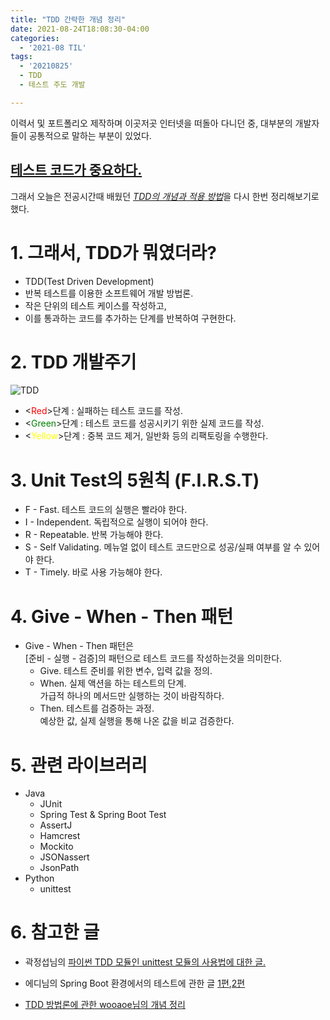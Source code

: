 ```yaml
---
title: "TDD 간략한 개념 정리"
date: 2021-08-24T18:08:30-04:00
categories:
  - '2021-08 TIL'
tags:
  - '20210825'
  - TDD
  - 테스트 주도 개발

---
```


이력서 및 포트폴리오 제작하며 이곳저곳 인터넷을 떠돌아 다니던 중, 대부분의 개발자들이 공통적으로 말하는 부분이 있었다.

## **<U>테스트 코드가 중요하다.</U>**

그래서 오늘은 전공시간때 배웠던 <U>*TDD의 개념과 적용 방법*</U>을 다시 한번 정리해보기로 했다.  

# 1. 그래서, TDD가 뭐였더라?
* TDD(Test Driven Development)
* 반복 테스트를 이용한 소프트웨어 개발 방법론.
* 작은 단위의 테스트 케이스를 작성하고,  
* 이를 통과하는 코드를 추가하는 단계를 반복하여 구현한다.

# 2. TDD 개발주기
![TDD][TDD Life Cycle]

[TDD Life Cycle]: https://blog.kakaocdn.net/dn/u1K6n/btq6Jw68t2Y/Ycnzs6akee9m2xGnxyh9Qk/img.png "TDD Life Cycle"

* <<a style="color:red;">Red</a>>단계 : 실패하는 테스트 코드를 작성.
* <<a style="color:green;">Green</a>>단계 : 테스트 코드를 성공시키기 위한 실제 코드를 작성.
* <<a style="color:yellow;">Yellow</a>>단계 : 중복 코드 제거, 일반화 등의 리팩토링을 수행한다.

# 3. Unit Test의 5원칙 (F.I.R.S.T)

* F - Fast. 테스트 코드의 실행은 빨라야 한다.
* I - Independent. 독립적으로 실행이 되어야 한다.
* R - Repeatable. 반복 가능해야 한다.
* S - Self Validating. 메뉴얼 없이 테스트 코드만으로 성공/실패 여부를 알 수 있어야 한다.
* T - Timely. 바로 사용 가능해야 한다.

# 4. Give - When - Then 패턴

* Give - When - Then 패턴은  
[준비 - 실행 - 검증]의 패턴으로 테스트 코드를 작성하는것을 의미한다.
  * Give. 테스트 준비를 위한 변수, 입력 값을 정의.
  * When. 실제 액션을 하는 테스트의 단계.  
  가급적 하나의 메서드만 실행하는 것이 바람직하다.
  * Then. 테스트를 검증하는 과정.  
  예상한 값, 실제 실행을 통해 나온 값을 비교 검증한다.

# 5. 관련 라이브러리

* Java
  * JUnit
  * Spring Test & Spring Boot Test
  * AssertJ
  * Hamcrest
  * Mockito
  * JSONassert
  * JsonPath
* Python
  * unittest

# 6. 참고한 글
* 곽정섭님의 [파이썬 TDD 모듈인 unittest 모듈의 사용법에 대한 글.](http://labs.brandi.co.kr/2018/06/07/kwakjs.html "TDD(파이썬) : 테스트 잘 하고 계신가요?")

* 에디님의 Spring Boot 환경에서의 테스트에 관한 글 [1편](https://brunch.co.kr/@springboot/207),[2편](https://brunch.co.kr/@springboot/292)

* [TDD 방법론에 관한 wooaoe님의 개념 정리](https://wooaoe.tistory.com/33)